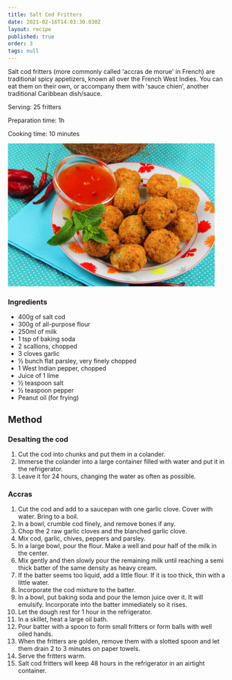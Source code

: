 ```yaml
---
title: Salt Cod Fritters
date: 2021-02-16T14:03:30.030Z
layout: recipe
published: true
order: 3
tags: null
---
```

Salt cod fritters (more commonly called 'accras de morue' in French) are traditional spicy appetizers, known all over the French West Indies. You can eat them on their own, or accompany them with 'sauce chien', another traditional Caribbean dish/sauce. 

Serving: 25 fritters

Preparation time: 1h

Cooking time: 10 minutes



![A plate of salt cod fritters (golden and round-shaped) with a side of spicy sauce](../uploads/saltcodfritters.png "Salt Cod Fritters")

### Ingredients

* 400g of salt cod
* 300g of all-purpose flour
* 250ml of milk
* 1 tsp of baking soda
* 2 scallions, chopped
* 3 cloves garlic
* ½ bunch flat parsley, very finely chopped
* 1 West Indian pepper, chopped
* Juice of 1 lime
* ½ teaspoon salt
* ½ teaspoon pepper
* Peanut oil (for frying)

## Method

### Desalting the cod

1. Cut the cod into chunks and put them in a colander.
2. Immerse the colander into a large container filled with water and put it in the refrigerator.
3. Leave it for 24 hours, changing the water as often as possible.

### Accras

1. Cut the cod and add to a saucepan with one garlic clove. Cover with water. Bring to a boil.
2. In a bowl, crumble cod finely, and remove bones if any.
3. Chop the 2 raw garlic cloves and the blanched garlic clove.
4. Mix cod, garlic, chives, peppers and parsley.
5. In a large bowl, pour the flour. Make a well and pour half of the milk in the center.
6. Mix gently and then slowly pour the remaining milk until reaching a semi thick batter of the same density as heavy cream.
7. If the batter seems too liquid, add a little flour. If it is too thick, thin with a little water.
8. Incorporate the cod mixture to the batter.
9. In a bowl, put baking soda and pour the lemon juice over it. It will emulsify. Incorporate into the batter immediately so it rises.
10. Let the dough rest for 1 hour in the refrigerator.
11. In a skillet, heat a large oil bath.
12. Pour batter with a spoon to form small fritters or form balls with well oiled hands.
13. When the fritters are golden, remove them with a slotted spoon and let them drain 2 to 3 minutes on paper towels.
14. Serve the fritters warm.
15. Salt cod fritters will keep 48 hours in the refrigerator in an airtight container.